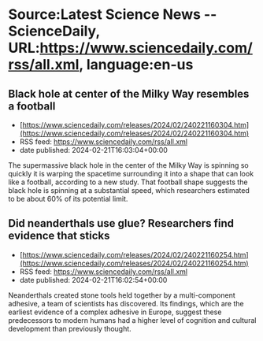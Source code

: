 # Source:Latest Science News -- ScienceDaily, URL:https://www.sciencedaily.com/rss/all.xml, language:en-us

## Black hole at center of the Milky Way resembles a football
 - [https://www.sciencedaily.com/releases/2024/02/240221160304.htm](https://www.sciencedaily.com/releases/2024/02/240221160304.htm)
 - RSS feed: https://www.sciencedaily.com/rss/all.xml
 - date published: 2024-02-21T16:03:04+00:00

The supermassive black hole in the center of the Milky Way is spinning so quickly it is warping the spacetime surrounding it into a shape that can look like a football, according to a new study. That football shape suggests the black hole is spinning at a substantial speed, which researchers estimated to be about 60% of its potential limit.

## Did neanderthals use glue? Researchers find evidence that sticks
 - [https://www.sciencedaily.com/releases/2024/02/240221160254.htm](https://www.sciencedaily.com/releases/2024/02/240221160254.htm)
 - RSS feed: https://www.sciencedaily.com/rss/all.xml
 - date published: 2024-02-21T16:02:54+00:00

Neanderthals created stone tools held together by a multi-component adhesive, a team of scientists has discovered. Its findings, which are the earliest evidence of a complex adhesive in Europe, suggest these predecessors to modern humans had a higher level of cognition and cultural development than previously thought.


